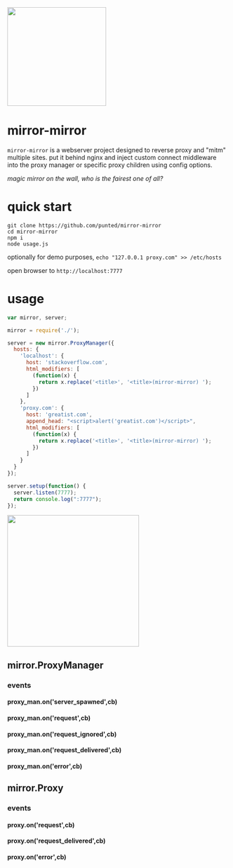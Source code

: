 <img src="https://taky.s3.amazonaws.com/31gm6glfzxkf.svg" height="225">

# mirror-mirror
`mirror-mirror` is a webserver project designed to reverse proxy and "mitm"
multiple sites. put it behind nginx and inject custom connect middleware into 
the proxy manager or specific proxy children using config options.

_magic mirror on the wall, who is the fairest one of all?_

# quick start

```
git clone https://github.com/punted/mirror-mirror
cd mirror-mirror
npm i
node usage.js
```

optionally for demo purposes, `echo "127.0.0.1 proxy.com" >> /etc/hosts`

open browser to `http://localhost:7777`

# usage

``` javascript
var mirror, server;

mirror = require('./');

server = new mirror.ProxyManager({
  hosts: {
    'localhost': {
      host: 'stackoverflow.com',
      html_modifiers: [
        (function(x) {
          return x.replace('<title>', '<title>(mirror-mirror) ');
        })
      ]
    },
    'proxy.com': {
      host: 'greatist.com',
      append_head: "<script>alert('greatist.com')</script>",
      html_modifiers: [
        (function(x) {
          return x.replace('<title>', '<title>(mirror-mirror) ');
        })
      ]
    }
  }
});

server.setup(function() {
  server.listen(7777);
  return console.log(":7777");
});
```

<img src="https://taky.s3.amazonaws.com/11gm75efdhkt.png" width=300>

## mirror.ProxyManager
### events
#### proxy_man.on('server_spawned',cb)
#### proxy_man.on('request',cb)
#### proxy_man.on('request_ignored',cb)
#### proxy_man.on('request_delivered',cb)
#### proxy_man.on('error',cb)

## mirror.Proxy
### events
#### proxy.on('request',cb)
#### proxy.on('request_delivered',cb)
#### proxy.on('error',cb)

